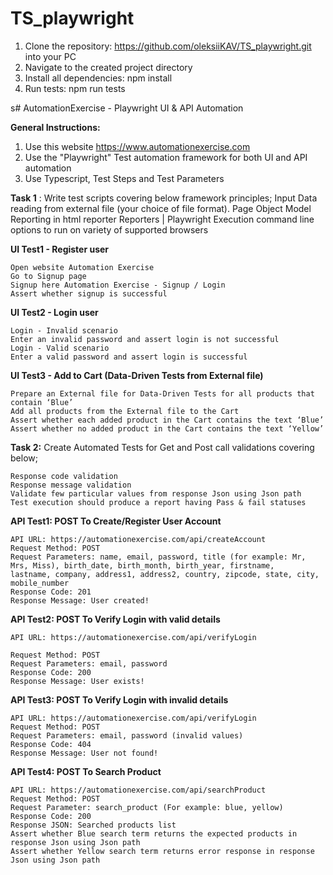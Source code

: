 # TS_playwright
1. Clone the repository: https://github.com/oleksiiKAV/TS_playwright.git into your PC
2. Navigate to the created project directory
3. Install all dependencies: npm install
4. Run tests:  npm run tests

s# AutomationExercise - Playwright UI & API Automation

**General Instructions:**

1. Use this website https://www.automationexercise.com
2. Use the "Playwright" Test automation framework for both UI and API automation
3. Use Typescript, Test Steps and Test Parameters

**Task 1** : Write test scripts covering below framework principles;
Input Data reading from external file (your choice of file format).
Page Object Model
Reporting in html reporter Reporters | Playwright
Execution command line options to run on variety of supported browsers

**UI Test1 - Register user**

```
Open website Automation Exercise
Go to Signup page
Signup here Automation Exercise - Signup / Login
Assert whether signup is successful
```
**UI Test2 - Login user**

```
Login - Invalid scenario
Enter an invalid password and assert login is not successful
Login - Valid scenario
Enter a valid password and assert login is successful
```
**UI Test3 - Add to Cart (Data-Driven Tests from External file)**

```
Prepare an External file for Data-Driven Tests for all products that contain ‘Blue’
Add all products from the External file to the Cart
Assert whether each added product in the Cart contains the text ‘Blue’
Assert whether no added product in the Cart contains the text ‘Yellow’
```


**Task 2:** Create Automated Tests for Get and Post call validations covering below;

```
Response code validation
Response message validation
Validate few particular values from response Json using Json path
Test execution should produce a report having Pass & fail statuses
```
**API Test1: POST To Create/Register User Account**

```
API URL: https://automationexercise.com/api/createAccount
Request Method: POST
Request Parameters: name, email, password, title (for example: Mr, Mrs, Miss), birth_date, birth_month, birth_year, firstname,
lastname, company, address1, address2, country, zipcode, state, city, mobile_number
Response Code: 201
Response Message: User created!
```
**API Test2: POST To Verify Login with valid details**

```
API URL: https://automationexercise.com/api/verifyLogin
```

```
Request Method: POST
Request Parameters: email, password
Response Code: 200
Response Message: User exists!
```
**API Test3: POST To Verify Login with invalid details**

```
API URL: https://automationexercise.com/api/verifyLogin
Request Method: POST
Request Parameters: email, password (invalid values)
Response Code: 404
Response Message: User not found!
```
**API Test4: POST To Search Product**

```
API URL: https://automationexercise.com/api/searchProduct
Request Method: POST
Request Parameter: search_product (For example: blue, yellow)
Response Code: 200
Response JSON: Searched products list
Assert whether Blue search term returns the expected products in response Json using Json path
Assert whether Yellow search term returns error response in response Json using Json path
```

